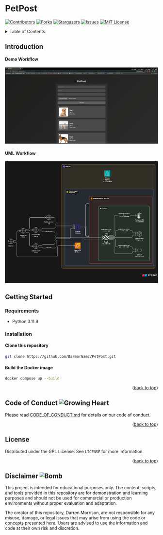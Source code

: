 # PetPost

<a name="readme-top"></a> 

[![Contributors][contributors-shield]][contributors-url]
[![Forks][forks-shield]][forks-url]
[![Stargazers][stars-shield]][stars-url]
[![Issues][issues-shield]][issues-url]
[![MIT License][license-shield]][license-url]

<!-- TABLE OF CONTENTS -->
<details>
  <summary>Table of Contents</summary>
  <ol>
    <li>
    <a href="#introduction">Getting Started</a>
      <a href="#getting-started">Getting Started</a>
      <ul>
        <li><a href="#requirements">Requirements</a></li>
        <li><a href="#installation">Installation</a></li>
      </ul>
    </li>
    <li><a href="#code-of-conduct">Code of Conduct</a></li>
    <li><a href="#license">License</a></li>
    <li><a href="#disclaimer">Disclaimer</a></li>
  </ol>
</details>

<!-- INTRODUCTION -->
## Introduction

#### Demo Workflow

<div align="center" width="1277" height="695" > 
  
   [![Watch the video](https://github.com/DarmorGamz/PetPost/blob/master/.docs/functional-demo/thumbnail.png)](https://www.youtube.com/watch?v=IkeUjvT2YYQ)
   
</div>

#### UML Workflow
<div align="center">
    <img src=".docs/uml.png" alt="Logo" width="650" height="400">
</div>

<!-- GETTING STARTED -->
## Getting Started

<!-- REQUIREMENTS -->
### Requirements

- Python 3.11.9

### Installation

#### Clone this repository
```bash
git clone https://github.com/DarmorGamz/PetPost.git
```

#### Build the Docker image
```bash
docker compose up --build
```

<p align="right">(<a href="#readme-top">back to top</a>)</p>


<!-- CODE OF CONDUCT -->
## Code of Conduct <img src="https://raw.githubusercontent.com/Tarikul-Islam-Anik/Animated-Fluent-Emojis/master/Emojis/Smilies/Growing%20Heart.png" alt="Growing Heart" style="width:1em; height:1em;" id="code-of-conduct" />

Please read [CODE_OF_CONDUCT.md](CODE_OF_CONDUCT.md) for details on our code of conduct.

<p align="right">(<a href="#readme-top">back to top</a>)</p>

<!-- LICENSE -->
## License

Distributed under the GPL License. See `LICENSE` for more information.

<p align="right">(<a href="#readme-top">back to top</a>)</p>


<!-- Disclaimer -->
## Disclaimer <img src="https://raw.githubusercontent.com/Tarikul-Islam-Anik/Animated-Fluent-Emojis/master/Emojis/Smilies/Bomb.png" alt="Bomb" style="width:1em; height:1em;" id="disclaimer" />

This project is intended for educational purposes only. The content, scripts, and tools provided in this repository are for demonstration and learning purposes and should not be used for commercial or production environments without proper evaluation and adaptation.

The creator of this repository, Darren Morrison, are not responsible for any misuse, damage, or legal issues that may arise from using the code or concepts presented here. Users are advised to use the information and code at their own risk and discretion.

[contributors-shield]: https://img.shields.io/github/contributors/DarmorGamz/PetPost.svg?style=for-the-badge
[contributors-url]: https://github.com/DarmorGamz/PetPost/graphs/contributors
[forks-shield]: https://img.shields.io/github/forks/DarmorGamz/PetPost.svg?style=for-the-badge
[forks-url]: https://github.com/DarmorGamz/PetPostm/network/members
[stars-shield]: https://img.shields.io/github/stars/DarmorGamz/PetPost.svg?style=for-the-badge
[stars-url]: https://github.com/DarmorGamz/PetPost/stargazers
[issues-shield]: https://img.shields.io/github/issues/DarmorGamz/PetPost.svg?style=for-the-badge
[issues-url]: https://github.com/DarmorGamz/PetPost/issues
[license-shield]: https://img.shields.io/github/license/DarmorGamz/PetPost.svg?style=for-the-badge
[license-url]: https://github.com/DarmorGamz/PetPost/blob/master/LICENSE.txt
